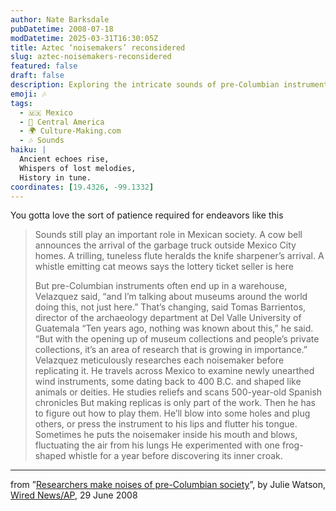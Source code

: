 ```yaml
---
author: Nate Barksdale
pubDatetime: 2008-07-18
modDatetime: 2025-03-31T16:30:05Z
title: Aztec ‘noisemakers’ reconsidered
slug: aztec-noisemakers-reconsidered
featured: false
draft: false
description: Exploring the intricate sounds of pre-Columbian instruments and their revival in modern research.
emoji: 🎶
tags:
  - 🇲🇽 Mexico
  - 🥑 Central America
  - 🌍 Culture-Making.com
  - 🎶 Sounds
haiku: |
  Ancient echoes rise,  
  Whispers of lost melodies,  
  History in tune.
coordinates: [19.4326, -99.1332]
---
```


You gotta love the sort of patience required for endeavors like this

> Sounds still play an important role in Mexican society. A cow bell announces the arrival of the garbage truck outside Mexico City homes. A trilling, tuneless flute heralds the knife sharpener’s arrival. A whistle emitting cat meows says the lottery ticket seller is here
>
> But pre-Columbian instruments often end up in a warehouse, Velazquez said, “and I’m talking about museums around the world doing this, not just here.”
> That’s changing, said Tomas Barrientos, director of the archaeology department at Del Valle University of Guatemala
> “Ten years ago, nothing was known about this,” he said. “But with the opening up of museum collections and people’s private collections, it’s an area of research that is growing in importance.”
> Velazquez meticulously researches each noisemaker before replicating it. He travels across Mexico to examine newly unearthed wind instruments, some dating back to 400 B.C. and shaped like animals or deities. He studies reliefs and scans 500-year-old Spanish chronicles
> But making replicas is only part of the work. Then he has to figure out how to play them. He’ll blow into some holes and plug others, or press the instrument to his lips and flutter his tongue. Sometimes he puts the noisemaker inside his mouth and blows, fluctuating the air from his lungs
> He experimented with one frog-shaped whistle for a year before discovering its inner croak.

---

from ”[Researchers make noises of pre-Columbian society](https://www.google.com/search?q=%22Researchers%20make%20noises%20of%20pre-Columbian%20society%22%20news.wired.com)”, by Julie Watson, [Wired News/AP](https://www.google.com/search?q=%22Wired%20News/AP%22%20news.wired.com), 29 June 2008
